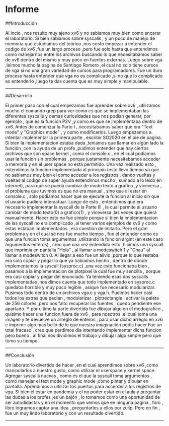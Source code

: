 

#               Informe




##Introducción

Al incio , nos resulto muy ajeno xv6 y no sabiamos muy bien como encarar el laboratorio.
Si bien sabiamos sobre syscalls , y un poco de manejo de memoria que estudiamos del teórico ,nos costo empezar a entender el codigo de xv6 ,fue un largo proceso ,pero fue solo hasta que entendimos como manejarnos entre los archivos buscando lo que necesitabamos saber de xv6 dentro del mismo y muy poco en fuentes externas.
Luego sobre vga ,leimos mucho la pagina de Santiago Romero ,el cual no solo tiene cursos de vga si no una gran variedad de cursos para programadores.
Fue un duro proceso hasta entender que vga no es complicado ,si no que lo complicado es entenderlo ,luego te das cuenta que es muy simple y manipulable.


___


##Desarrollo

El primer paso con el cual empezamos fue aprender sobre xv6 , utilizamos mucho el comando grep para ver como es que se implementaban las diferentes syscalls y demas curiosidades que nos podian generar, por ejemplo , que es la función P2V ,y como es que se implementaba dentro de xv6.
Antes de comenzar la Parte I , necesitabamos saber que era "Text mode" y "Graphics mode" , y como modificarlos.
Luego empezamos a intentar implementar la primera parte , escribir SO2020 en el pie de pagina.
Si bien la implementacion estaba dada ,teniamos que llamar en algún lado la función ,con la ayuda de un profe ,pudimos entender que hay ciertos archivos que son space kernel , como el console.c , en el cual podiamos usar la funcion sin problemas , porque justamente necesitabamos acceder a memoria y en el user space no está permitido.
Una vez realizado esto , extendimos la funcion implementada al principio (esto llevo tiempo ya que no sabiamos muy bien el como acceder a los registros , dando vueltas y vueltas al codigo de super ayuda entendimos mucho , sumado a lo leido en internet), para que se pueda cambiar de modo texto a grafico ,y viceversa , el problema que tuvimos es que no era manual , sino que al estar en console.c , solo podiamos hacer que se ejecute la funcion al inicio sin que el usuario pudiera interactuar.
Luego de esto , entendimos que era necesario implementar la syscall de la Parte III , la cual permite al usuario cambiar de modo texto(0) a grafico(1) , y viceversa ,las veces que quiera manualmente.
Hacer esto no fue simple porque si bien la implementacion de las syscall no era complicado ,al tener varios ejemplos de xv6 y como estas estaban implementados , era cuestion de imitarlo.
Pero el gran problema y en el cual se nos fue mucho tiempo , fue el entender como es que una funcion toma argumentos ,utilizando la funcion argint (en este caso argumentos enteros) , creo que una vez entendido esto ,hicimos una syscall que imprimia en pantalla "Hola" , al llamar a modeswitch 1 y "Chau" al llamar a modeswitch 0.
Al llegar a eso fue un alivio ,porque lo que restaba era solo copiar y pegar lo que ya habiamos hecho , dentro de donde implementamos la syscall (sysproc.c) ,una vez esto funcionaba bien , pasamos a la implementacion de plotpixel la cual fue muy sencilla , porque era casi copiar y pegar del enunciado. 
Ya teniendo esas dos syscalls implementadas ,nos dimos cuenta que todo implementado en sysproc.c quedaba horrible y muy poco legible , asique fue necesario modularizar. Pusimos todo dentro de un archivos vga.c y 
vga.h.
Pudimos hacer casi todos los extras que pedian , modularizar , plotrectangle , activar la paleta de 256 colores ,pero nos falto recuperar las fuentes , quedo pendiente ese apartado.
Y por ultimo la parte divertida fue dibujar algo en el modografico , quisimo hacer una funcion fuera de xv6 , para nosotros ,el cual toma una imagen y te devuelve un arreglo de enteros , para usar dicho arreglo en xv6 e imprimir algo mas bello de lo que nuestra imaginación podia hacer.Fue un total fracaso , creo que perdimos dia intentando implementar dicha funcion pero bueno , al final nos dividimos el trabajo y dibujar algo simple pero que tomo su tiempo.


___


##Conclusión

Un laboratorio divertido de hacer ,en el cual aprendimos sobre xv6 ,como manipularlos a nuestro gusto, como utilizar el userspace y kernel space.
Agregar syscalls nuevas , como es el que la syscall toma argumentos , como manejar el text mode y graphic mode ,como pintar y dibujar en pantalla.
Aprendimos a ultilizar los puertos para accerder a los registros de vga.
Si bien el estar en pandemia y el no poder estar en el aula y preguntar las dudas a los profes ,es un bajón , lo tomamos como una oportunidad de ser autodidactas y en el momento que vemos que en ninguna pagina , foro , libro logramos captar una idea , preguntarles a ellos por zulip.
Pero en fin , fue un muy lindo laboratorio y con un resultado divertido.


___



